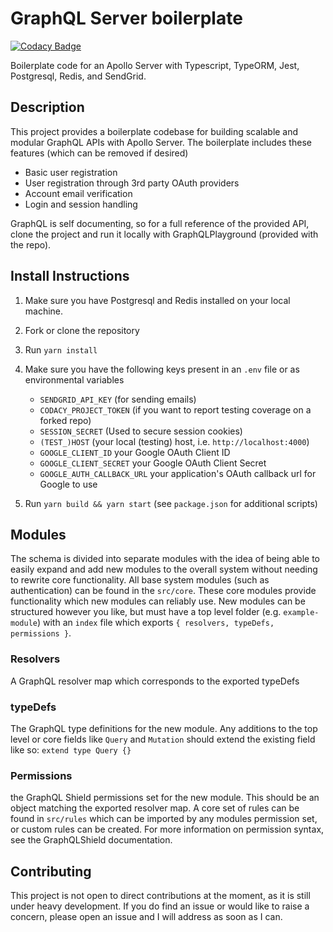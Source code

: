 # GraphQL Server boilerplate

[![Codacy Badge](https://api.codacy.com/project/badge/Grade/5f37e282e69c47dd859b1c35fc00afea)](https://www.codacy.com/app/Mando75/graphql-server-boilerplate?utm_source=github.com&utm_medium=referral&utm_content=Mando75/graphql-server-boilerplate&utm_campaign=Badge_Grade)

Boilerplate code for an Apollo Server with Typescript, TypeORM, Jest, Postgresql, Redis, and SendGrid.

## Description

This project provides a boilerplate codebase for building scalable and modular GraphQL APIs with Apollo Server. The boilerplate includes these features (which can be removed if desired)

- Basic user registration
- User registration through 3rd party OAuth providers
- Account email verification
- Login and session handling

GraphQL is self documenting, so for a full reference of the provided API, clone the project and run it locally with GraphQLPlayground (provided with the repo).

## Install Instructions

1.  Make sure you have Postgresql and Redis installed on your local machine.

2.  Fork or clone the repository

3.  Run `yarn install`

4.  Make sure you have the following keys present in an `.env` file or as environmental variables

    - `SENDGRID_API_KEY` (for sending emails)
    - `CODACY_PROJECT_TOKEN` (if you want to report testing coverage on a forked repo)
    - `SESSION_SECRET` (Used to secure session cookies)
    - `(TEST_)HOST` (your local (testing) host, i.e. `http://localhost:4000`)
    - `GOOGLE_CLIENT_ID` your Google OAuth Client ID
    - `GOOGLE_CLIENT_SECRET` your Google OAuth Client Secret
    - `GOOGLE_AUTH_CALLBACK_URL` your application's OAuth callback url for Google to use

5.  Run `yarn build && yarn start` (see `package.json` for additional scripts)

## Modules

The schema is divided into separate modules with the idea of being able to easily expand and add new modules to the overall system without needing to rewrite core functionality. All base system modules (such as authentication) can be found in the `src/core`. These core modules provide functionality which new modules can reliably use. New modules can be structured however you like, but must have a top level folder (e.g. `example-module`) with an `index` file which exports `{ resolvers, typeDefs, permissions }`.

### Resolvers

A GraphQL resolver map which corresponds to the exported typeDefs

### typeDefs

The GraphQL type definitions for the new module. Any additions to the top level or core fields like `Query` and `Mutation` should extend the existing field like so: `extend type Query {}`

### Permissions

the GraphQL Shield permissions set for the new module. This should be an object matching the exported resolver map. A core set of rules can be found in `src/rules` which can be imported by any modules permission set, or custom rules can be created. For more information on permission syntax, see the GraphQLShield documentation.

## Contributing

This project is not open to direct contributions at the moment, as it is still under heavy development. If you do find an issue or would like to raise a concern, please open an issue and I will address as soon as I can.
